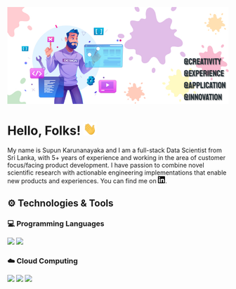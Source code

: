[![Header](https://github.com/SupunKarunanayaka/SupunKarunanayaka/blob/main/Banner_Readme.jpg "Header")](https://some-url.dev/)

# Hello, Folks! <img src="https://github.com/SupunKarunanayaka/SupunKarunanayaka/blob/main/wave.gif" width="30px">

My name is Supun Karunanayaka and I am a full-stack Data Scientist from Sri Lanka, with 5+ years of experience and working in the area of customer focus/facing product development. I have passion to combine novel scientific research with actionable engineering implementations that enable new products and experiences. You can find me on [![LinkedIn][1.1]][1].

## ⚙️ Technologies & Tools
### 💻 Programming Languages
![](https://img.shields.io/badge/Code-Python-informational?style=plastic&logo=python&logoColor=white&color=2bbc8a)
![](https://img.shields.io/badge/Code-R-informational?style=plastic&logo=R&logoColor=white&color=FFC107)

### ☁️ Cloud Computing
![](https://img.shields.io/badge/Cloud-Azure-informational?style=plastic&logo=microsoft-azure&logoColor=white&color=2196F3)
![](https://img.shields.io/badge/Cloud-GCP-informational?style=plastic&logo=google-cloud&logoColor=white&color=EF5350)
![](https://img.shields.io/badge/Cloud-AWS-informational?style=plastic&logo=amazon-aws&logoColor=white&color=2bbc8a)


<!--
**SupunKarunanayaka/SupunKarunanayaka** is a ✨ _special_ ✨ repository because its `README.md` (this file) appears on your GitHub profile.

Here are some ideas to get you started:

- 🔭 I’m currently working on ...
- 🌱 I’m currently learning ...
- 👯 I’m looking to collaborate on ...
- 🤔 I’m looking for help with ...
- 💬 Ask me about ...
- 📫 How to reach me: ...
- 😄 Pronouns: ...
- ⚡ Fun fact: ...
-->

<!-- icons without padding -->

[1.1]: https://github.com/SupunKarunanayaka/SupunKarunanayaka/blob/main/LinkedIn.png (Linkedin icon)

<!-- links to your social media accounts -->

[1]: www.linkedin.com/in/supunkarunanayaka
